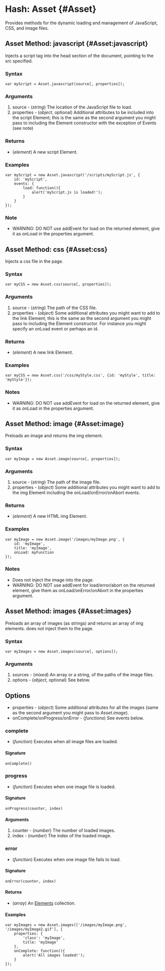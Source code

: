 Hash: Asset {#Asset}
=======================

Provides methods for the dynamic loading and management of JavaScript, CSS, and image files.



Asset Method: javascript {#Asset:javascript}
----------------------------------------------

Injects a script tag into the head section of the document, pointing to the src specified.

### Syntax

	var myScript = Asset.javascript(source[, properties]);

### Arguments

1. source     - (*string*) The location of the JavaScript file to load.
2. properties - (*object*, optional) Additional attributes to be included into the script Element; this is the same as the second argument you might pass to including the Element constructor with the exception of Events (see note)

### Returns

* (*element*) A new script Element.

### Examples

	var myScript = new Asset.javascript('/scripts/myScript.js', {
		id: 'myScript',
		events: {
			load: function(){
				alert('myScript.js is loaded!');
			}
		}
	});

### Note
- WARNING: DO NOT use addEvent for load on the returned element, give it as onLoad in the properties argument.


Asset Method: css {#Asset:css}
--------------------------------

Injects a css file in the page.

### Syntax

	var myCSS = new Asset.css(source[, properties]);

### Arguments

1. source     - (*string*) The path of the CSS file.
2. properties - (*object*) Some additional attributes you might want to add to the link Element; this is the same as the second argument you might pass to  including the Element constructor. For instance you might specify an onLoad event or perhaps an id.

### Returns

* (*element*) A new link Element.

### Examples

	var myCSS = new Asset.css('/css/myStyle.css', {id: 'myStyle', title: 'myStyle'});

### Notes

- WARNING: DO NOT use addEvent for load on the returned element, give it as onLoad in the properties argument.

Asset Method: image {#Asset:image}
------------------------------------

Preloads an image and returns the img element.

### Syntax

	var myImage = new Asset.image(source[, properties]);

### Arguments

1. source     - (*string*) The path of the image file.
2. properties - (*object*) Some additional attributes you might want to add to the img Element including the onLoad/onError/onAbort events.

### Returns

* (*element*) A new HTML img Element.

### Examples

	var myImage = new Asset.image('/images/myImage.png', {
		id: 'myImage',
		title: 'myImage',
		onLoad: myFunction
	});

### Notes

- Does not inject the image into the page.
- WARNING: DO NOT use addEvent for load/error/abort on the returned element, give them as onLoad/onError/onAbort in the properties argument.

Asset Method: images {#Asset:images}
--------------------------------------

Preloads an array of images (as strings) and returns an array of img elements. does not inject them to the page.

### Syntax

	var myImages = new Asset.images(source[, options]);

### Arguments

1. sources - (*mixed*) An array or a string, of the paths of the image files.
2. options - (*object*, optional) See below.

## Options

* properties - (*object*) Some additional attributes for all the images (same as the second argument you might pass to *Asset.image*).
* onComplete/onProgress/onError - (*functions*) See events below.

### complete

* (*function*) Executes when all image files are loaded.

#### Signature

	onComplete()

### progress

* (*function*) Executes when one image file is loaded.

#### Signature

	onProgress(counter, index)

#### Arguments

1. counter - (*number*) The number of loaded images.
2. index   - (*number*) The index of the loaded image.

### error

* (*function*) Executes when one image file fails to load.

#### Signature

	onError(counter, index)

#### Returns

* (*array*) An [Elements][] collection.

#### Examples

	var myImages = new Asset.images(['/images/myImage.png', '/images/myImage2.gif'], {
		properties: {
			'class': 'myImage',
			title: 'myImage'
		},
		onComplete: function(){
			alert('All images loaded!');
		}
	});



[Elements]: /core/Element/Element#Elements
